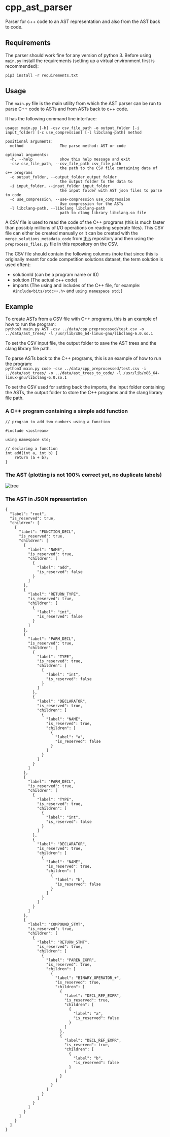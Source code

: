 # cpp_ast_parser

Parser for c++ code to an AST representation and also from the AST back to code. 

## Requirements

The parser should work fine for any version of python 3. Before using `main.py` install the requirements (setting up a virtual environment first is recommended):

```pip3 install -r requirements.txt```

## Usage

The `main.py` file is the main utility from which the AST parser can be run to parse C++ code to ASTs and from ASTs back to c++ code.

It has the following command line interface:

```
usage: main.py [-h] -csv csv_file_path -o output_folder [-i input_folder] [-c use_compression] [-l libclang-path] method

positional arguments:
  method                The parse method: AST or code

optional arguments:
  -h, --help            show this help message and exit
  -csv csv_file_path, --csv_file_path csv_file_path
                        the path to the CSV file containing data of c++ programs
  -o output_folder, --output_folder output_folder
                        the output folder to the data to
  -i input_folder, --input_folder input_folder
                        the input folder with AST json files to parse to code
  -c use_compression, --use-compression use_compression
                        Use compression for the ASTs
  -l libclang-path, --libclang libclang-path
                        path to clang library libclang.so file

```

A CSV file is used to read the code of the C++ programs (this is much faster than possibly millions of I/O operations on reading seperate files). This CSV file can either be created manually or it can be created with the `merge_solutions_metadata_code` from [this](https://github.com/sander102907/codeforces-scraper) repository and then using the `preprocess_files.py` file in this repository on the CSV. 

The CSV file should contain the following columns (note that since this is originally meant for code competition solutions dataset, the term solution is used often):
- solutionId (can be a program name or ID)
- solution (The actual c++ code)
- imports (The using and includes of the C++ file, for example: `#include<bits/stdc++.h>` and `using namespace std;`)

## Example

To create ASTs from a CSV file with C++ programs, this is an example of how to run the program:\
```python3 main.py AST -csv ../data/cpp_preprocessed/test.csv -o ../data/ast_trees/ -l /usr/lib/x86_64-linux-gnu/libclang-6.0.so.1```

To set the CSV input file, the output folder to save the AST trees and the clang library file path.

To parse ASTs back to the C++ programs, this is an example of how to run the program:\
```python3 main.py code -csv ../data/cpp_preprocessed/test.csv -i ../data/ast_trees/ -o ../data/ast_trees_to_code/ -l /usr/lib/x86_64-linux-gnu/libclang-6.0.so.1```

To set the CSV used for setting back the imports, the input folder containing the ASTs, the output folder to store the C++ programs and the clang library file path.



### A C++ program containing a simple add function
```
// program to add two numbers using a function

#include <iostream>

using namespace std;

// declaring a function
int add(int a, int b) {
    return (a + b);
}
```

### The AST (plotting is not 100% correct yet, no duplicate labels)
![tree](https://user-images.githubusercontent.com/22891388/110127486-007b2880-7dc6-11eb-88b5-90703fc7d8e0.png)


### The AST in JSON representation

```
{
  "label": "root",
  "is_reserved": true,
  "children": [
    {
      "label": "FUNCTION_DECL",
      "is_reserved": true,
      "children": [
        {
          "label": "NAME",
          "is_reserved": true,
          "children": [
            {
              "label": "add",
              "is_reserved": false
            }
          ]
        },
        {
          "label": "RETURN_TYPE",
          "is_reserved": true,
          "children": [
            {
              "label": "int",
              "is_reserved": false
            }
          ]
        },
        {
          "label": "PARM_DECL",
          "is_reserved": true,
          "children": [
            {
              "label": "TYPE",
              "is_reserved": true,
              "children": [
                {
                  "label": "int",
                  "is_reserved": false
                }
              ]
            },
            {
              "label": "DECLARATOR",
              "is_reserved": true,
              "children": [
                {
                  "label": "NAME",
                  "is_reserved": true,
                  "children": [
                    {
                      "label": "a",
                      "is_reserved": false
                    }
                  ]
                }
              ]
            }
          ]
        },
        {
          "label": "PARM_DECL",
          "is_reserved": true,
          "children": [
            {
              "label": "TYPE",
              "is_reserved": true,
              "children": [
                {
                  "label": "int",
                  "is_reserved": false
                }
              ]
            },
            {
              "label": "DECLARATOR",
              "is_reserved": true,
              "children": [
                {
                  "label": "NAME",
                  "is_reserved": true,
                  "children": [
                    {
                      "label": "b",
                      "is_reserved": false
                    }
                  ]
                }
              ]
            }
          ]
        },
        {
          "label": "COMPOUND_STMT",
          "is_reserved": true,
          "children": [
            {
              "label": "RETURN_STMT",
              "is_reserved": true,
              "children": [
                {
                  "label": "PAREN_EXPR",
                  "is_reserved": true,
                  "children": [
                    {
                      "label": "BINARY_OPERATOR_+",
                      "is_reserved": true,
                      "children": [
                        {
                          "label": "DECL_REF_EXPR",
                          "is_reserved": true,
                          "children": [
                            {
                              "label": "a",
                              "is_reserved": false
                            }
                          ]
                        },
                        {
                          "label": "DECL_REF_EXPR",
                          "is_reserved": true,
                          "children": [
                            {
                              "label": "b",
                              "is_reserved": false
                            }
                          ]
                        }
                      ]
                    }
                  ]
                }
              ]
            }
          ]
        }
      ]
    }
  ]
}
```

